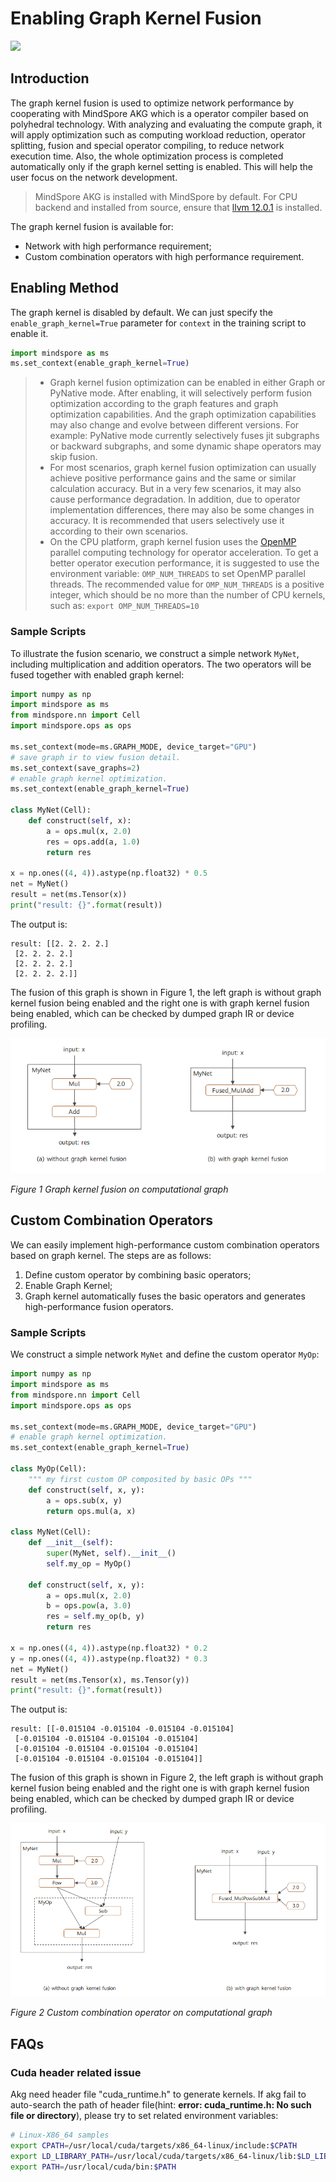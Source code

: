 # Enabling Graph Kernel Fusion

<a href="https://gitee.com/mindspore/docs/blob/master/tutorials/experts/source_en/optimize/graph_fusion_engine.md" target="_blank"><img src="https://mindspore-website.obs.cn-north-4.myhuaweicloud.com/website-images/master/resource/_static/logo_source_en.png"></a>

## Introduction

The graph kernel fusion is used to optimize network performance by cooperating with MindSpore AKG which is a operator compiler based on polyhedral technology. With analyzing and evaluating the compute graph, it will apply optimization such as computing workload reduction, operator splitting, fusion and special operator compiling, to reduce network execution time. Also, the whole optimization process is completed automatically only if the graph kernel setting is enabled. This will help the user focus on the network development.

> MindSpore AKG is installed with MindSpore by default. For CPU backend and installed from source, ensure that [llvm 12.0.1](https://github.com/llvm/llvm-project/archive/refs/tags/llvmorg-12.0.1.tar.gz) is installed.

The graph kernel fusion is available for:

- Network with high performance requirement;
- Custom combination operators with high performance requirement.

## Enabling Method

The graph kernel is disabled by default. We can just specify the `enable_graph_kernel=True` parameter for `context` in the training script to enable it.

```python
import mindspore as ms
ms.set_context(enable_graph_kernel=True)
```

> - Graph kernel fusion optimization can be enabled in either Graph or PyNative mode. After enabling, it will selectively perform fusion optimization according to the graph features and graph optimization capabilities. And the graph optimization capabilities may also change and evolve between different versions. For example: PyNative mode currently selectively fuses jit subgraphs or backward subgraphs, and some dynamic shape operators may skip fusion.
> - For most scenarios, graph kernel fusion optimization can usually achieve positive performance gains and the same or similar calculation accuracy. But in a very few scenarios, it may also cause performance degradation. In addition, due to operator implementation differences, there may also be some changes in accuracy. It is recommended that users selectively use it according to their own scenarios.
> - On the CPU platform, graph kernel fusion uses the [OpenMP](https://www.openmp.org/) parallel computing technology for operator acceleration. To get a better operator execution performance, it is suggested to use the environment variable: `OMP_NUM_THREADS` to set OpenMP parallel threads. The recommended value for `OMP_NUM_THREADS` is a positive integer, which should be no more than the number of CPU kernels, such as: `export OMP_NUM_THREADS=10`

### Sample Scripts

To illustrate the fusion scenario, we construct a simple network `MyNet`, including multiplication and addition operators. The two operators will be fused together with enabled graph kernel:

```python
import numpy as np
import mindspore as ms
from mindspore.nn import Cell
import mindspore.ops as ops

ms.set_context(mode=ms.GRAPH_MODE, device_target="GPU")
# save graph ir to view fusion detail.
ms.set_context(save_graphs=2)
# enable graph kernel optimization.
ms.set_context(enable_graph_kernel=True)

class MyNet(Cell):
    def construct(self, x):
        a = ops.mul(x, 2.0)
        res = ops.add(a, 1.0)
        return res

x = np.ones((4, 4)).astype(np.float32) * 0.5
net = MyNet()
result = net(ms.Tensor(x))
print("result: {}".format(result))
```

The output is:

```text
result: [[2. 2. 2. 2.]
 [2. 2. 2. 2.]
 [2. 2. 2. 2.]
 [2. 2. 2. 2.]]
```

The fusion of this graph is shown in Figure 1, the left graph is without graph kernel fusion being enabled and the right one is with graph kernel fusion being enabled, which can be checked by dumped graph IR or device profiling.

![fuse basic example](images/graph_kernel_example_fuse_basic.png)

*Figure 1 Graph kernel fusion on computational graph*

## Custom Combination Operators

We can easily implement high-performance custom combination operators based on graph kernel. The steps are as follows:

1. Define custom operator by combining basic operators;
2. Enable Graph Kernel;
3. Graph kernel automatically fuses the basic operators and generates high-performance fusion operators.

### Sample Scripts

We construct a simple network `MyNet` and define the custom operator `MyOp`:

```python
import numpy as np
import mindspore as ms
from mindspore.nn import Cell
import mindspore.ops as ops

ms.set_context(mode=ms.GRAPH_MODE, device_target="GPU")
# enable graph kernel optimization.
ms.set_context(enable_graph_kernel=True)

class MyOp(Cell):
    """ my first custom OP composited by basic OPs """
    def construct(self, x, y):
        a = ops.sub(x, y)
        return ops.mul(a, x)

class MyNet(Cell):
    def __init__(self):
        super(MyNet, self).__init__()
        self.my_op = MyOp()

    def construct(self, x, y):
        a = ops.mul(x, 2.0)
        b = ops.pow(a, 3.0)
        res = self.my_op(b, y)
        return res

x = np.ones((4, 4)).astype(np.float32) * 0.2
y = np.ones((4, 4)).astype(np.float32) * 0.3
net = MyNet()
result = net(ms.Tensor(x), ms.Tensor(y))
print("result: {}".format(result))
```

The output is:

```text
result: [[-0.015104 -0.015104 -0.015104 -0.015104]
 [-0.015104 -0.015104 -0.015104 -0.015104]
 [-0.015104 -0.015104 -0.015104 -0.015104]
 [-0.015104 -0.015104 -0.015104 -0.015104]]
```

The fusion of this graph is shown in Figure 2, the left graph is without graph kernel fusion being enabled and the right one is with graph kernel fusion being enabled, which can be checked by dumped graph IR or device profiling.

![cusom op example](images/graph_kernel_example_custom_op.png)

*Figure 2 Custom combination operator on computational graph*

## FAQs

### Cuda header related issue

Akg need header file "cuda_runtime.h" to generate kernels. If akg fail to auto-search the path of header file(hint: **error: cuda_runtime.h: No such file or directory**), please try to set related environment variables:

```bash
# Linux-X86_64 samples
export CPATH=/usr/local/cuda/targets/x86_64-linux/include:$CPATH
export LD_LIBRARY_PATH=/usr/local/cuda/targets/x86_64-linux/lib:$LD_LIBRARY_PATH
export PATH=/usr/local/cuda/bin:$PATH
```
